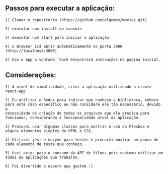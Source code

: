 ## Passos para executar a aplicação:
    1) Clonar o repositorio (https://github.com/algomes/movies.git)

    2) executar npm install no console

    3) executar npm start para iniciar a aplicação

    4) o Browser irá abrir automaticamente no porta 3000 (http://localhost:3000)

    5) Use o app a vontade. Você encontrará instruções na pagina inicial.


## Considerações:
    1) A nível de simplicidade, criei a aplicação utilizando o create-react-app

    2) Eu utilizei o Redux para indicar que conheço a biblioteca, embora para este caso especifico eu não considere ele tão necessário, devido a 
    necessidade de criação de todos os arquivos que ele precisa para funcionar, considerando a funcionalidade atual da aplicação.

    3) Procurei usar algumas classes para mostrar o uso do Flexbox e alguns elementos simples de HTML e CSS.

    4) Utilizei jest e enzyme para testes e procurei mostrar um pouco de cada elemento de teste que conheço.

    5) Usei axios para o consumo da API de filmes pois costumo utilizar em todas as aplicações que trabalho.
    
    6) Foi divertido e espero que gostem :)